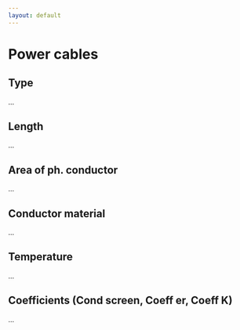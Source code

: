 ```yaml
---
layout: default
---
```


# Power cables

##	Type

...

##	Length

...

##	Area of ph. conductor

...

##	Conductor material

...

##	Temperature

...

##	Coefficients (Cond screen, Coeff er, Coeff K) 

...

